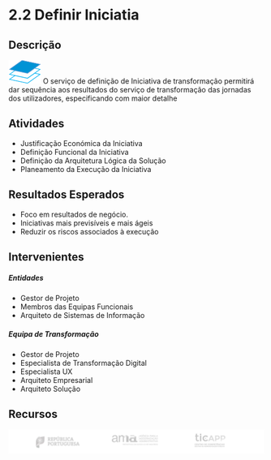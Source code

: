 # 2.2 Definir Iniciatia

## Descrição
![definir iniciativa](images/definiir_iniciativa.png)
O serviço de definição de Iniciativa de transformação permitirá dar sequência aos resultados do serviço de transformação das jornadas dos utilizadores, especificando com maior detalhe 

## Atividades
* Justificação Económica da Iniciativa
* Definição Funcional da Iniciativa
* Definição da Arquitetura Lógica da Solução
* Planeamento da Execução da Iniciativa

## Resultados Esperados
* Foco em resultados de negócio.
* Iniciativas mais previsíveis e mais ágeis
* Reduzir os riscos associados à execução

## Intervenientes
##### Entidades 
* Gestor de Projeto
* Membros das Equipas Funcionais
* Arquiteto de Sistemas de Informação

##### Equipa de Transformação
* Gestor de Projeto
* Especialista de Transformação Digital
* Especialista UX
* Arquiteto Empresarial
* Arquiteto Solução

## Recursos

![rodape](images/rodape.png)